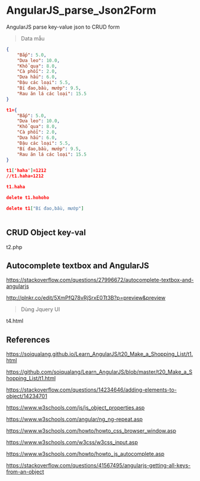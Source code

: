# AngularJS_parse_Json2Form
AngularJS parse key-value json to CRUD form

> Data mẫu

```json
{
    "Bắp": 5.0,
    "Dưa leo": 10.0,
    "Khổ qua": 8.0,
    "Cà phổi": 2.0,
    "Dưa hấu": 6.0,
    "Đậu các loại": 5.5,
    "Bí đao,bầu, mướp": 9.5,
    "Rau ăn lá các loại": 15.5
}

t1={
    "Bắp": 5.0,
    "Dưa leo": 10.0,
    "Khổ qua": 8.0,
    "Cà phổi": 2.0,
    "Dưa hấu": 6.0,
    "Đậu các loại": 5.5,
    "Bí đao,bầu, mướp": 9.5,
    "Rau ăn lá các loại": 15.5
}

t1['haha']=1212
//t1.haha=1212

t1.haha

delete t1.hohoho

delete t1["Bí đao,bầu, mướp"]
  
```

## CRUD Object key-val

t2.php

## Autocomplete textbox and AngularJS

https://stackoverflow.com/questions/27996672/autocomplete-textbox-and-angularjs

http://plnkr.co/edit/5XmPfQ78vRjSrxE0Tt3B?p=preview&preview

> Dùng Jquery UI

t4.html


## References

https://soiqualang.github.io/Learn_AngularJS/t20_Make_a_Shopping_List/t1.html

https://github.com/soiqualang/Learn_AngularJS/blob/master/t20_Make_a_Shopping_List/t1.html

https://stackoverflow.com/questions/14234646/adding-elements-to-object/14234701

https://www.w3schools.com/js/js_object_properties.asp

https://www.w3schools.com/angular/ng_ng-repeat.asp

https://www.w3schools.com/howto/howto_css_browser_window.asp

https://www.w3schools.com/w3css/w3css_input.asp

https://www.w3schools.com/howto/howto_js_autocomplete.asp

https://stackoverflow.com/questions/41567495/angularjs-getting-all-keys-from-an-object